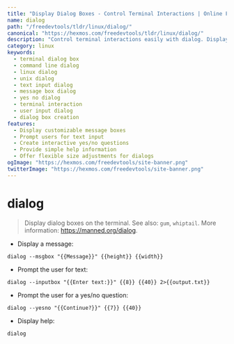 ```yaml
---
title: "Display Dialog Boxes - Control Terminal Interactions | Online Free DevTools by Hexmos"
name: dialog
path: "/freedevtools/tldr/linux/dialog/"
canonical: "https://hexmos.com/freedevtools/tldr/linux/dialog/"
description: "Control terminal interactions easily with dialog. Display message boxes, prompt for user input, and create yes/no questions. Free online tool, no registration required."
category: linux
keywords:
  - terminal dialog box
  - command line dialog
  - linux dialog
  - unix dialog
  - text input dialog
  - message box dialog
  - yes no dialog
  - terminal interaction
  - user input dialog
  - dialog box creation
features:
  - Display customizable message boxes
  - Prompt users for text input
  - Create interactive yes/no questions
  - Provide simple help information
  - Offer flexible size adjustments for dialogs
ogImage: "https://hexmos.com/freedevtools/site-banner.png"
twitterImage: "https://hexmos.com/freedevtools/site-banner.png"
---
```


# dialog

> Display dialog boxes on the terminal.
> See also: `gum`, `whiptail`.
> More information: <https://manned.org/dialog>.

- Display a message:

`dialog --msgbox "{{Message}}" {{height}} {{width}}`

- Prompt the user for text:

`dialog --inputbox "{{Enter text:}}" {{8}} {{40}} 2>{{output.txt}}`

- Prompt the user for a yes/no question:

`dialog --yesno "{{Continue?}}" {{7}} {{40}}`

- Display help:

`dialog`
